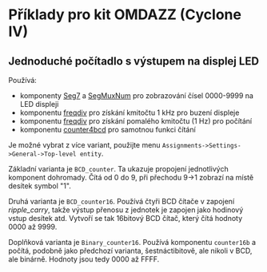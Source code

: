# Příklady pro kit OMDAZZ (Cyclone IV)

## Jednoduché počítadlo s výstupem na displej LED

Používá:

- komponenty [Seg7](../../seg7/seg7.vhd) a [SegMuxNum](../../seg7/segmuxnum.vhd) pro zobrazování čísel 0000-9999 na LED displeji
- komponentu [freqdiv](../../frequency-divider/freqdiv.vhd) pro získání kmitočtu 1 kHz pro buzení displeje
- komponentu [freqdiv](../../frequency-divider/freqdiv.vhd) pro získání pomalého kmitočtu (1 Hz) pro počítání
- komponentu [counter4bcd](../../counter/counter4bcd.vhd) pro samotnou funkci čítání

Je možné vybrat z více variant, použijte menu `Assignments->Settings->General->Top-level entity`.

Základní varianta je `BCD_counter`. Ta ukazuje propojení jednotlivých komponent dohromady. Čítá od 0 do 9, při přechodu 9->1 zobrazí na místě desítek symbol "1".

Druhá varianta je `BCD_counter16`. Používá čtyři BCD čítače v zapojení _ripple_carry_, takže výstup přenosu z jednotek je zapojen jako hodinový vstup desítek atd. Vytvoří se tak 16bitový BCD čítač, který čítá hodnoty 0000 až 9999.

Doplňková varianta je `Binary_counter16`. Používá komponentu `counter16b` a počítá, podobně jako předchozí varianta, šestnáctibitově, ale nikoli v BCD, ale binárně. Hodnoty jsou tedy 0000 až FFFF.
